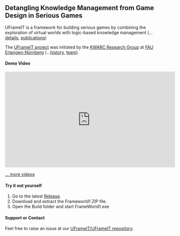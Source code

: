 ## Detangling Knowledge Management from Game Design in Serious Games

UFrameIT is a framework for building serious games by combining the exploration of virtual
worlds with logic-based knowledge management (... [details](framework), [publications](https://kwarc.github.io/bibs/frameit/))

The [UFrameIT project](https://kwarc.info/systems/frameit) was initiated by the [KWARC Research Group](https://kwarc.info) at
[FAU Erlangen-Nürnberg](https://fau.de) (...[history](history), [team](people)). 

#### Demo Video

<iframe width="560" height="315" src="https://www.youtube.com/embed/98D2PYgflPw" frameborder="0" allow="accelerometer; autoplay; encrypted-media; gyroscope; picture-in-picture" allowfullscreen></iframe>

[... more videos](demos)

#### Try it out yourself

1. Go to the latest [Release](https://github.com/UFrameIT/UFrameIT/releases).
2. Download and extract the Frameworld1 ZIP file.
3. Open the Build folder and start FrameWorld1.exe

#### Support or Contact

Feel free to raise an issue at our [UFrameIT/UFrameIT repository](https://github.com/UFrameIT/UFrameIT/issues).
